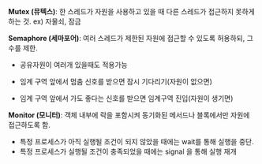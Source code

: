 
**Mutex (뮤텍스)**: 한 스레드가 자원을 사용하고 있을 때 다른 스레드가 접근하지 못하게 하는 것. ex) 자물쇠, 잠금


**Semaphore (세마포어)**: 여러 스레드가 제한된 자원에 접근할 수 있도록 허용하되, 그 수를 제한.
- 공유자원이 여러개 있을때도 적용가능

-  임계 구역 앞에서 멈춤 신호를 받으면 잠시 기다리기(자원이 없으면)
- 임계 구역 앞에서 가도 좋다는 신호를 받으면 임계구역 진입(자원이 생기면)

**Monitor (모니터)**: 객체 내부에 락을 포함시켜 동기화된 메서드나 블록에서만 자원에 접근하도록 함.

- 특정 프로세스가 아직 실행될 조건이 되지 않았을 때에는 wait를 통해 실행을 중단.
- 특정 프로세스가 실행될 조건이 충족되었을 때에는 signal 을 통해 실행 재개



